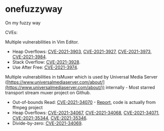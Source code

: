 # onefuzzyway
On my fuzzy way

CVEs:

Multiple vulnerabilities in Vim Editor.
- Heap Overflows: [CVE-2021-3903](CVEs/vim/CVE-2021-3903.md), [CVE-2021-3927](CVEs/vim/CVE-2021-3927.md), [CVE-2021-3973](CVEs/vim/CVE-2021-3973.md), [CVE-2021-3984](CVEs/vim/CVE-2021-3984.md).
- Stack Overflow: [CVE-2021-3928](CVEs/vim/CVE-2021-3928.md).
- Use After Free: [CVE-2021-3974](CVEs/vim/CVE-2021-3974.md).

Multiple vulnerabilities in tsMuxer which is used by Universal Media Server ([https://www.universalmediaserver.com/about/](https://www.universalmediaserver.com/about/)) internally - Most starred transport stream muxer project on Github.

- Out-of-bounds Read: [CVE-2021-34070](CVEs/tsMuxer/CVE-2021-34070.md) - [Report](https://github.com/justdan96/tsMuxer/issues/426), code is actually from ffmpeg project
- Heap Overflows: [CVE-2021-34067](CVEs/tsMuxer/CVE-2021-34067.md), [CVE-2021-34068](CVEs/tsMuxer/), [CVE-2021-34071](CVEs/tsMuxer/CVE-2021-34071.md), [CVE-2021-35344](CVEs/tsMuxer/CVE-2021-35344.md), [CVE-2021-35346](CVEs/tsMuxer/CVE-2021-35346.md).
- Divide-by-zero: [CVE-2021-34069](CVEs/tsMuxer/CVE-2021-34069.md).


